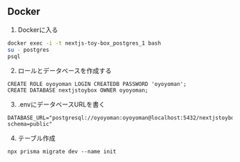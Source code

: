 
## Docker

1. Dockerに入る
```bash
docker exec -i -t nextjs-toy-box_postgres_1 bash
su - postgres
psql
```

2. ロールとデータベースを作成する

```postgresql
CREATE ROLE oyoyoman LOGIN CREATEDB PASSWORD 'oyoyoman';
CREATE DATABASE nextjstoybox OWNER oyoyoman;
```

3. .envにデータベースURLを書く
```
DATABASE_URL="postgresql://oyoyoman:oyoyoman@localhost:5432/nextjstoybox?schema=public"
```

4. テーブル作成

```shell
npx prisma migrate dev --name init
```